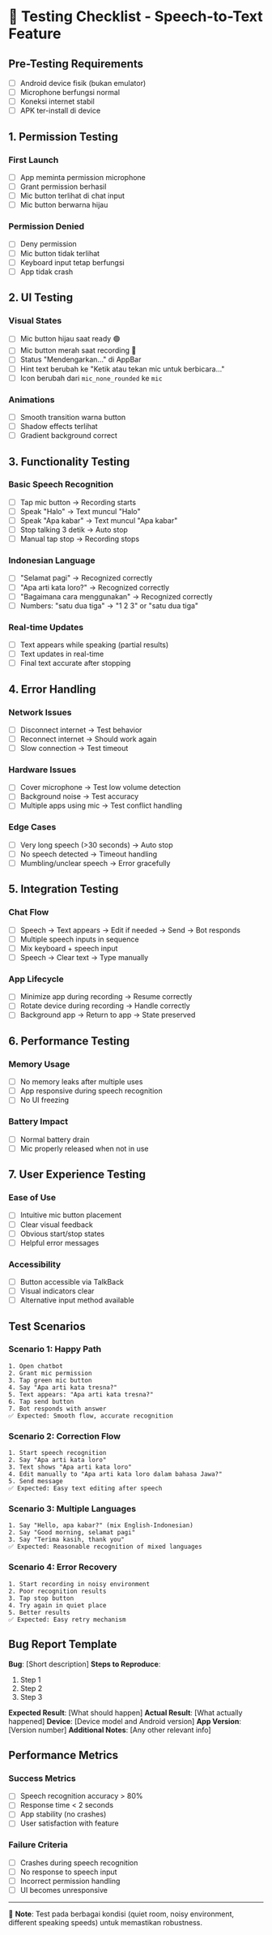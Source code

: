 # 🧪 Testing Checklist - Speech-to-Text Feature

## Pre-Testing Requirements
- [ ] Android device fisik (bukan emulator)
- [ ] Microphone berfungsi normal
- [ ] Koneksi internet stabil
- [ ] APK ter-install di device

## 1. Permission Testing
### First Launch
- [ ] App meminta permission microphone
- [ ] Grant permission berhasil
- [ ] Mic button terlihat di chat input
- [ ] Mic button berwarna hijau

### Permission Denied
- [ ] Deny permission
- [ ] Mic button tidak terlihat
- [ ] Keyboard input tetap berfungsi
- [ ] App tidak crash

## 2. UI Testing
### Visual States
- [ ] Mic button hijau saat ready 🟢
- [ ] Mic button merah saat recording 🔴
- [ ] Status "Mendengarkan..." di AppBar
- [ ] Hint text berubah ke "Ketik atau tekan mic untuk berbicara..."
- [ ] Icon berubah dari `mic_none_rounded` ke `mic`

### Animations
- [ ] Smooth transition warna button
- [ ] Shadow effects terlihat
- [ ] Gradient background correct

## 3. Functionality Testing
### Basic Speech Recognition
- [ ] Tap mic button → Recording starts
- [ ] Speak "Halo" → Text muncul "Halo"
- [ ] Speak "Apa kabar" → Text muncul "Apa kabar"
- [ ] Stop talking 3 detik → Auto stop
- [ ] Manual tap stop → Recording stops

### Indonesian Language
- [ ] "Selamat pagi" → Recognized correctly
- [ ] "Apa arti kata loro?" → Recognized correctly
- [ ] "Bagaimana cara menggunakan" → Recognized correctly
- [ ] Numbers: "satu dua tiga" → "1 2 3" or "satu dua tiga"

### Real-time Updates
- [ ] Text appears while speaking (partial results)
- [ ] Text updates in real-time
- [ ] Final text accurate after stopping

## 4. Error Handling
### Network Issues
- [ ] Disconnect internet → Test behavior
- [ ] Reconnect internet → Should work again
- [ ] Slow connection → Test timeout

### Hardware Issues
- [ ] Cover microphone → Test low volume detection
- [ ] Background noise → Test accuracy
- [ ] Multiple apps using mic → Test conflict handling

### Edge Cases
- [ ] Very long speech (>30 seconds) → Auto stop
- [ ] No speech detected → Timeout handling
- [ ] Mumbling/unclear speech → Error gracefully

## 5. Integration Testing
### Chat Flow
- [ ] Speech → Text appears → Edit if needed → Send → Bot responds
- [ ] Multiple speech inputs in sequence
- [ ] Mix keyboard + speech input
- [ ] Speech → Clear text → Type manually

### App Lifecycle
- [ ] Minimize app during recording → Resume correctly
- [ ] Rotate device during recording → Handle correctly
- [ ] Background app → Return to app → State preserved

## 6. Performance Testing
### Memory Usage
- [ ] No memory leaks after multiple uses
- [ ] App responsive during speech recognition
- [ ] No UI freezing

### Battery Impact
- [ ] Normal battery drain
- [ ] Mic properly released when not in use

## 7. User Experience Testing
### Ease of Use
- [ ] Intuitive mic button placement
- [ ] Clear visual feedback
- [ ] Obvious start/stop states
- [ ] Helpful error messages

### Accessibility
- [ ] Button accessible via TalkBack
- [ ] Visual indicators clear
- [ ] Alternative input method available

## Test Scenarios

### Scenario 1: Happy Path
```
1. Open chatbot
2. Grant mic permission
3. Tap green mic button
4. Say "Apa arti kata tresna?"
5. Text appears: "Apa arti kata tresna?"
6. Tap send button
7. Bot responds with answer
✅ Expected: Smooth flow, accurate recognition
```

### Scenario 2: Correction Flow
```
1. Start speech recognition
2. Say "Apa arti kata loro"
3. Text shows "Apa arti kata loro"
4. Edit manually to "Apa arti kata loro dalam bahasa Jawa?"
5. Send message
✅ Expected: Easy text editing after speech
```

### Scenario 3: Multiple Languages
```
1. Say "Hello, apa kabar?" (mix English-Indonesian)
2. Say "Good morning, selamat pagi"
3. Say "Terima kasih, thank you"
✅ Expected: Reasonable recognition of mixed languages
```

### Scenario 4: Error Recovery
```
1. Start recording in noisy environment
2. Poor recognition results
3. Tap stop button
4. Try again in quiet place
5. Better results
✅ Expected: Easy retry mechanism
```

## Bug Report Template

**Bug**: [Short description]
**Steps to Reproduce**:
1. Step 1
2. Step 2
3. Step 3

**Expected Result**: [What should happen]
**Actual Result**: [What actually happened]
**Device**: [Device model and Android version]
**App Version**: [Version number]
**Additional Notes**: [Any other relevant info]

## Performance Metrics

### Success Metrics
- [ ] Speech recognition accuracy > 80%
- [ ] Response time < 2 seconds
- [ ] App stability (no crashes)
- [ ] User satisfaction with feature

### Failure Criteria
- [ ] Crashes during speech recognition
- [ ] No response to speech input
- [ ] Incorrect permission handling
- [ ] UI becomes unresponsive

---
📝 **Note**: Test pada berbagai kondisi (quiet room, noisy environment, different speaking speeds) untuk memastikan robustness.
